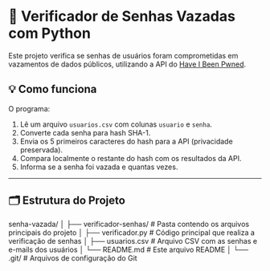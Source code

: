 # 🔐 Verificador de Senhas Vazadas com Python

Este projeto verifica se senhas de usuários foram comprometidas em vazamentos de dados públicos, utilizando a API do [Have I Been Pwned](https://haveibeenpwned.com/Passwords).

## 💡 Como funciona

O programa:
1. Lê um arquivo `usuarios.csv` com colunas `usuario` e `senha`.
2. Converte cada senha para hash SHA-1.
3. Envia os 5 primeiros caracteres do hash para a API (privacidade preservada).
4. Compara localmente o restante do hash com os resultados da API.
5. Informa se a senha foi vazada e quantas vezes.

---

## 🗂 Estrutura do Projeto

senha-vazada/
│
├── verificador-senhas/           # Pasta contendo os arquivos principais do projeto
│   ├── verificador.py            # Código principal que realiza a verificação de senhas
│   ├── usuarios.csv             # Arquivo CSV com as senhas e e-mails dos usuários
│   └── README.md                # Este arquivo README
│
└── .git/                         # Arquivos de configuração do Git
